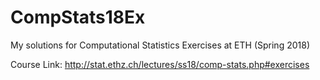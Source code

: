 # CompStats18Ex
My solutions for Computational Statistics Exercises at ETH (Spring 2018)


Course Link: http://stat.ethz.ch/lectures/ss18/comp-stats.php#exercises
